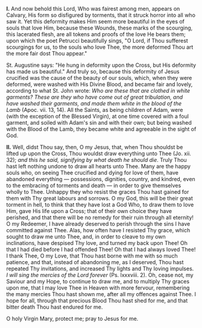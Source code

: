 
**I\.** And now behold this Lord, Who was fairest among men, appears on Calvary, His form so disfigured by torments, that it struck horror into all who saw it. Yet this deformity makes Him seem more beautiful in the eyes of souls that love Him, because these Wounds, these marks of the scourging, this lacerated flesh, are all tokens and proofs of the love He bears them; upon which the poet Petrucci beautifully sings, \"O Lord, if Thou sufferest scourgings for us, to the souls who love Thee, the more deformed Thou art the more fair dost Thou appear.\"

St. Augustine says: \"He hung in deformity upon the Cross, but His deformity has made us beautiful.\" And truly so, because this deformity of Jesus crucified was the cause of the beauty of our souls, which, when they were deformed, were washed with His Divine Blood, and became fair and lovely, according to what St. John wrote: *Who are these that are clothed in white garments? These are they who have come out of great tribulation, and have washed their garments, and made them white in the blood of the Lamb* (Apoc. vii. 13, 14). All the Saints, as being children of Adam, were (with the exception of the Blessed Virgin), at one time covered with a foul garment, and soiled with Adam\'s sin and with their own; but being washed with the Blood of the Lamb, they became white and agreeable in the sight of God.

**II\.** Well, didst Thou say, then, O my Jesus, that, when Thou shouldst be lifted up upon the Cross, Thou wouldst draw everything unto Thee (Jo. xii. 32); *and this he said, signifying by what death he should die*. Truly Thou hast left nothing undone to draw all hearts unto Thee. Many are the happy souls who, on seeing Thee crucified and dying for love of them, have abandoned everything — possessions, dignities, country, and kindred, even to the embracing of torments and death — in order to give themselves wholly to Thee. Unhappy they who resist the graces Thou hast gained for them with Thy great labours and sorrows. O my God, this will be their great torment in hell, to think that they have lost a God Who, to draw them to love Him, gave His life upon a Cross; that of their own choice they have perished, and that there will be no remedy for their ruin through all eternity! O my Redeemer, I have already deserved to perish through the sins I have committed against Thee. Alas, how often have I resisted Thy grace, which sought to draw me unto Thee, and, in order to cleave to my own inclinations, have despised Thy love, and turned my back upon Thee! Oh that I had died before I had offended Thee! Oh that I had always loved Thee! I thank Thee, O my Love, that Thou hast borne with me with so much patience, and that, instead of abandoning me, as I deserved, Thou hast repeated Thy invitations, and increased Thy lights and Thy loving impulses. *I will sing the mercies of the Lord forever* (Ps. lxxxviii. 2). Oh, cease not, my Saviour and my Hope, to continue to draw me, and to multiply Thy graces upon me, that I may love Thee in Heaven with more fervour, remembering the many mercies Thou hast shown me, after all my offences against Thee. I hope for all, through that precious Blood Thou hast shed for me, and that bitter death Thou hast endured for me.

O holy Virgin Mary, protect me; pray to Jesus for me.

